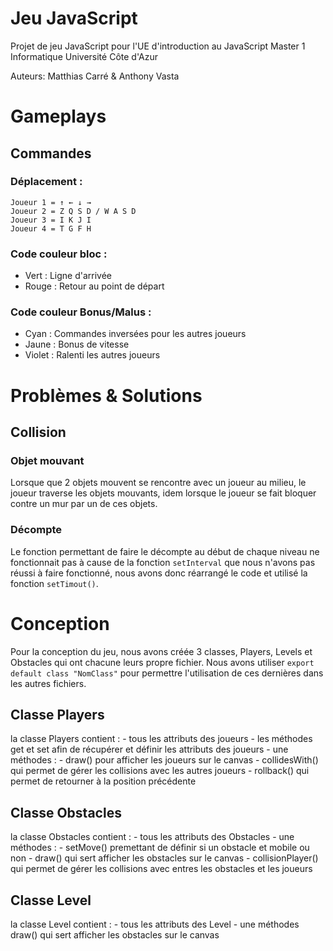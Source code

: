 # Jeu JavaScript
Projet de jeu JavaScript pour l'UE d'introduction au JavaScript Master 1 Informatique Université Côte d'Azur

Auteurs: Matthias Carré & Anthony Vasta

# Gameplays

## Commandes
### Déplacement :
    Joueur 1 = ↑ ← ↓ →
    Joueur 2 = Z Q S D / W A S D
    Joueur 3 = I K J I
    Joueur 4 = T G F H

### Code couleur bloc :
   - Vert : Ligne d'arrivée
   - Rouge : Retour au point de départ

### Code couleur Bonus/Malus :
   - Cyan : Commandes inversées pour les autres joueurs
   - Jaune : Bonus de vitesse
   - Violet : Ralenti les autres joueurs

# Problèmes & Solutions
## Collision
### Objet mouvant
Lorsque que 2 objets mouvent se rencontre avec un joueur au milieu, le joueur traverse les objets mouvants, idem lorsque le joueur se fait bloquer contre un mur par un de ces objets.

### Décompte
Le fonction permettant de faire le décompte au début de chaque niveau ne fonctionnait pas à cause de la fonction `setInterval` que nous n'avons pas réussi à faire fonctionné, nous avons donc réarrangé le code et utilisé la fonction `setTimout()`.

# Conception
Pour la conception du jeu, nous avons créée 3 classes, Players, Levels et Obstacles qui ont chacune leurs propre fichier.
Nous avons utiliser `export default class "NomClass"` pour permettre l'utilisation de ces dernières dans les autres fichiers.

## Classe Players
la classe Players contient :
    - tous les attributs des joueurs
    - les méthodes get et set afin de récupérer et définir les attributs des joueurs
    - une méthodes :
        - draw() pour afficher les joueurs sur le canvas
        - collidesWith() qui permet de gérer les collisions avec les autres joueurs
        - rollback() qui permet de retourner à la position précédente

## Classe Obstacles
la classe Obstacles contient :
    - tous les attributs des Obstacles
    - une méthodes :
        - setMove() premettant de définir si un obstacle et mobile ou non
        - draw() qui sert afficher les obstacles sur le canvas
        - collisionPlayer() qui permet de gérer les collisions avec entres les obstacles et les joueurs

## Classe Level
la classe Level contient :
    - tous les attributs des Level
    - une méthodes draw() qui sert afficher les obstacles sur le canvas
